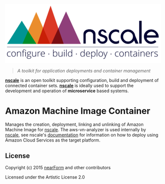 <a href='http://nscale.nearform.com'>![logo][]</a>

> _A toolkit for application deployments and container management_

__[nscale]__ is an open toolkit supporting configuration, build and deployment of connected container sets. __[nscale]__ is ideally used to support the development and operation of __microservice__ based systems.

# Amazon Machine Image Container
Manages the creation, deployment, linking and unlinking of Amazon Machine Image for [nscale]. The
aws-vn-analyzer is used internally by [nscale], see nscale's [documentation] for information on how
to deploy using Amazon Cloud Services as the target platform.


## License
Copyright (c) 2015 [nearForm] and other contributors

Licensed under the Artistic License 2.0


[nscale]: (http://github.com/nearform/nscale)
[logo]: ./_imgs/logo.png
[nearForm]: http://nearform.com
[documentation]: http://github.com/nearform/nscale-docs
